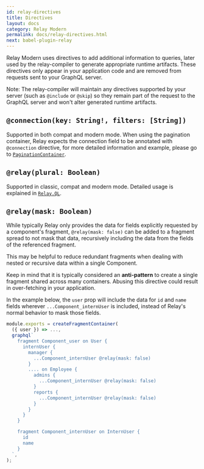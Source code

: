 ```yaml
---
id: relay-directives
title: Directives
layout: docs
category: Relay Modern
permalink: docs/relay-directives.html
next: babel-plugin-relay
---
```


Relay Modern uses directives to add additional information to queries, later used by the relay-compiler to generate appropriate runtime artifacts. These directives only appear in your application code and are removed from requests sent to your GraphQL server. 

Note: The relay-compiler will maintain any directives supported by your server (such as `@include` or `@skip`) so they remain part of the request to the GraphQL server and won't alter generated runtime artifacts.

## `@connection(key: String!, filters: [String])`

Supported in both compat and modern mode. When using the pagination container, Relay expects the connection field to be annotated with `@connection` directive, for more detailed information and example, please go to [`PaginationContainer`](./pagination-container.html#connection-directive).

## `@relay(plural: Boolean)`

Supported in classic, compat and modern mode. Detailed usage is explained in [`Relay.QL`](./api-reference-relay-ql.html#array-fields).

## `@relay(mask: Boolean)`

While typically Relay only provides the data for fields explicitly requested by a component's fragment, `@relay(mask: false)` can be added to a fragment spread to not mask that data, recursively including the data from the fields of the referenced fragment.

This may be helpful to reduce redundant fragments when dealing with nested or recursive data within a single Component.

Keep in mind that it is typically considered an **anti-pattern** to create a single fragment shared across many containers. Abusing this directive could result in over-fetching in your application.

In the example below, the `user` prop will include the data for `id` and `name` fields wherever `...Component_internUser` is included, instead of Relay's normal behavior to mask those fields.

```javascript
module.exports = createFragmentContainer(
  ({ user }) => ...,
  graphql`
    fragment Component_user on User {
      internUser {
        manager {
          ...Component_internUser @relay(mask: false)
        }
        .... on Employee {
          admins {
            ...Component_internUser @relay(mask: false)
          }
          reports {
            ...Component_internUser @relay(mask: false)
          }
        }
      }
    }

    fragment Component_internUser on InternUser {
      id
      name
    }
  `,
);
```

